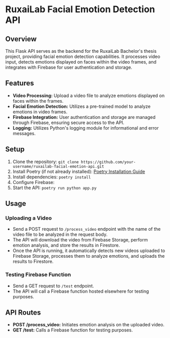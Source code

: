 # RuxaiLab Facial Emotion Detection API

## Overview
This Flask API serves as the backend for the RuxaiLab Bachelor's thesis project, providing facial emotion detection capabilities. It processes video input, detects emotions displayed on faces within the video frames, and integrates with Firebase for user authentication and storage.

## Features
- **Video Processing:** Upload a video file to analyze emotions displayed on faces within the frames.
- **Facial Emotion Detection:** Utilizes a pre-trained model to analyze emotions in video frames.
- **Firebase Integration:** User authentication and storage are managed through Firebase, ensuring secure access to the API.
- **Logging:** Utilizes Python's logging module for informational and error messages.

## Setup
1. Clone the repository: `git clone https://github.com/your-username/ruxailab-facial-emotion-api.git`
2. Install Poetry (if not already installed): [Poetry Installation Guide](https://python-poetry.org/docs/#installation)
3. Install dependencies: `poetry install`
4. Configure Firebase:
5. Start the API: `poetry run python app.py`

## Usage
### Uploading a Video
- Send a POST request to `/process_video` endpoint with the name of the video file to be analyzed in the request body.
- The API will download the video from Firebase Storage, perform emotion analysis, and store the results in Firestore.
- Once the API is running, it automatically detects new videos uploaded to Firebase Storage, processes them to analyze emotions, and uploads the results to Firestore.

### Testing Firebase Function
- Send a GET request to `/test` endpoint.
- The API will call a Firebase function hosted elsewhere for testing purposes.

## API Routes
- **POST /process_video:** Initiates emotion analysis on the uploaded video.
- **GET /test:** Calls a Firebase function for testing purposes.

